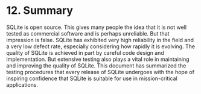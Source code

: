 # 12\. Summary


SQLite is open source. This gives many people the idea that
it is not well tested as commercial software and is perhaps unreliable.
But that impression is false.
SQLite has exhibited very high reliability in the field and
a very low defect rate, especially considering how rapidly it is evolving.
The quality of SQLite is achieved in part by careful code design and
implementation. But extensive testing also plays a vital role in
maintaining and improving the quality of SQLite. This document has
summarized the testing procedures that every release of SQLite undergoes
with the hope of inspiring confidence that SQLite is
suitable for use in mission\-critical applications.



